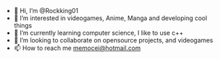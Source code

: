 - 👋 Hi, I’m @Rockking01
- 👀 I’m interested in videogames, Anime, Manga and developing cool things
- 🌱 I’m currently learning computer science, I like to use c++
- 💞️ I’m looking to collaborate on opensource projects, and videogames
- 📫 How to reach me memocei@hotmail.com

<!---
Rockking01/Rockking01 is a ✨ special ✨ repository because its `README.md` (this file) appears on your GitHub profile.
You can click the Preview link to take a look at your changes.
--->
